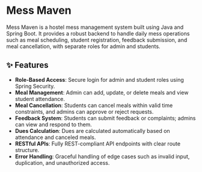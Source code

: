 # Mess Maven

Mess Maven is a hostel mess management system built using Java and Spring Boot. It provides a robust backend to handle daily mess operations such as meal scheduling, student registration, feedback submission, and meal cancellation, with separate roles for admin and students.

## ✨ Features

- **Role-Based Access**: Secure login for admin and student roles using Spring Security.
- **Meal Management**: Admin can add, update, or delete meals and view student attendance.
- **Meal Cancellation**: Students can cancel meals within valid time constraints, and admins can approve or reject requests.
- **Feedback System**: Students can submit feedback or complaints; admins can view and respond to them.
- **Dues Calculation**: Dues are calculated automatically based on attendance and canceled meals.
- **RESTful APIs**: Fully REST-compliant API endpoints with clear route structure.
- **Error Handling**: Graceful handling of edge cases such as invalid input, duplication, and unauthorized access.
